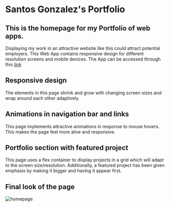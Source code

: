 # Santos Gonzalez's Portfolio

## This is the homepage for my Portfolio of web apps. 
Displaying my work in an attractive website like this could attract potential employers.
This Web App contains responsive design for different resolution screens and mobile devices.
The App can be accessed through this [link](https://smg061.github.io/ "Homepage")

## Responsive design
The elements in this page shrink and grow with changing screen sizes and wrap around each other adaptively.


## Animations in navigation bar and links

This page implements attractive animations in response to mouse hovers. This makes the page feel more alive and responsive.


## Portfolio section with featured project

This page uses a flex container to display projects in a grid which will adapt to the screen size/resolution. Additionally, a featured project has been given emphasis by making 
it bigger and having it appear first.


## Final look of the page
![homepage](https://github.com/smg061/smg061.github.io/blob/main/assets/images/2021-03-13%2020_48_22-Santos%20Gonzalez%20Portfolio%20%E2%80%94%20Mozilla%20Firefox.jpg)


